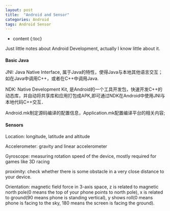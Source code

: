 ```yaml
---
layout: post
title:  "Android and Sensor"
categories: Android
tags: Android Sensor
--- 
```


* content
{:toc}

Just little notes about Android Development, actually I know little about it.




#### **Basic Java**

JNI: Java Native Interface, 属于Java的特性，使得Java与本地其他语言交互；如在Java中调用C++，或者在C++中调用Java.

NDK: Native Development Kit, 是Android的一个工具开发包，快速开发C++的动态库，并自动将共享库和应用打包成APK,即可通过NDK在Android中使用JNI与本地代码C++交互．

Android.mk制定源码编译的配置信息，Application.mk配置编译平台的相关内容;

#### **Sensors**

Location: longitude, latitude and altitude

Accelerometer: gravity and linear accelerometer

Gyroscope: measuring rotation speed of the device, mostly required for games like 3D racing

proximity: check whether there is some obstacle in a very close distance to your device.

Orientation: magnetic field force in 3-axis space, z is related to magnetic north pole(0 means the top of your phone points to north pole), x is related to ground(90 means phone is standing vertical), y shows roll(0 means phone is facing to the sky, 180 means the screen is facing the ground).
